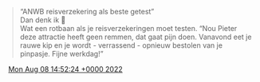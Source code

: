 > “ANWB reisverzekering als beste getest”  
> Dan denk ik 💭   
> Wat een rotbaan als je reisverzekeringen moet testen\. “Nou Pieter deze attractie heeft geen remmen, dat gaat pijn doen\. Vanavond eet je rauwe kip en je wordt \- verrassend \- opnieuw bestolen van je pinpasje\. Fijne werkdag\!”

<img src="../../media/tweet.ico" width="12" /> [Mon Aug 08 14:52:24 +0000 2022](https://twitter.com/DromerDenker/status/1556654567466668032)